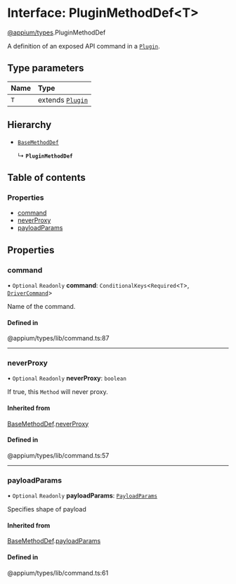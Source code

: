 # Interface: PluginMethodDef<T\>

[@appium/types](../modules/appium_types.md).PluginMethodDef

A definition of an exposed API command in a [`Plugin`](appium_types.Plugin.md).

## Type parameters

| Name | Type |
| :------ | :------ |
| `T` | extends [`Plugin`](appium_types.Plugin.md) |

## Hierarchy

- [`BaseMethodDef`](appium_types.BaseMethodDef.md)

  ↳ **`PluginMethodDef`**

## Table of contents

### Properties

- [command](appium_types.PluginMethodDef.md#command)
- [neverProxy](appium_types.PluginMethodDef.md#neverproxy)
- [payloadParams](appium_types.PluginMethodDef.md#payloadparams)

## Properties

### command

• `Optional` `Readonly` **command**: `ConditionalKeys`<`Required`<`T`\>, [`DriverCommand`](../modules/appium_types.md#drivercommand)\>

Name of the command.

#### Defined in

@appium/types/lib/command.ts:87

___

### neverProxy

• `Optional` `Readonly` **neverProxy**: `boolean`

If true, this `Method` will never proxy.

#### Inherited from

[BaseMethodDef](appium_types.BaseMethodDef.md).[neverProxy](appium_types.BaseMethodDef.md#neverproxy)

#### Defined in

@appium/types/lib/command.ts:57

___

### payloadParams

• `Optional` `Readonly` **payloadParams**: [`PayloadParams`](appium_types.PayloadParams.md)

Specifies shape of payload

#### Inherited from

[BaseMethodDef](appium_types.BaseMethodDef.md).[payloadParams](appium_types.BaseMethodDef.md#payloadparams)

#### Defined in

@appium/types/lib/command.ts:61
